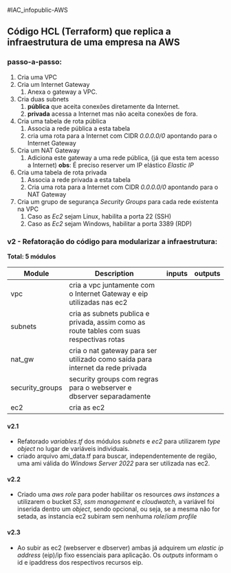 #IAC_infopublic-AWS

## Código HCL (Terraform) que replica a infraestrutura de uma empresa na AWS

### passo-a-passo:

1. Cria uma VPC
2. Cria um Internet Gateway
    1. Anexa o gateway a VPC.
3. Cria duas subnets
    1. __pública__ que aceita conexões diretamente da Internet.
    2. __privada__ acessa a Internet mas não aceita conexões de fora.
4. Cria uma tabela de rota pública
    1. Associa a rede pública a esta tabela
    2. cria uma rota para a Internet com CIDR _0.0.0.0/0_ apontando para o Internet Gateway
5. Cria um NAT Gateway
    1. Adiciona este gateway a uma rede pública, (já que esta tem acesso a Internet)
    __obs__: É preciso reserver um IP elástico _Elastic IP_
6. Cria uma tabela de rota privada
    1. Associa a rede privada a esta tabela
    2. Cria uma rota para a Internet com CIDR _0.0.0.0/0_ apontando para o NAT Gateway
7. Cria um grupo de segurança _Security Groups_ para cada rede existenta na VPC
    1. Caso as _Ec2_ sejam Linux, habilita a porta 22 (SSH)
    2. Caso as _Ec2_ sejam Windows, habilitar a porta 3389 (RDP)


### v2 - Refatoração do código para modularizar a infraestrutura:

__Total: 5 módulos__

Module | Description | inputs | outputs
-------|-------------|--------|---------
vpc    | cria a vpc juntamente com o Internet Gateway e eip utilizadas nas ec2 |
subnets| cria as subnets publica e privada, assim como as route tables com suas respectivas rotas |
nat_gw | cria o nat gateway para ser utilizado como saída para internet da rede privada |
security_groups | security groups com regras para o webserver e dbserver separadamente |
ec2 | cria as ec2 |

#### v2.1

- Refatorado _variables.tf_ dos módulos _subnets_ e _ec2_ para utilizarem _type object_ no lugar de variáveis individuais.
- criado arquivo ami_data.tf para buscar, independentemente de região, uma ami válida do _Windows Server 2022_ para ser utilizada nas ec2.

#### v2.2
- Criado uma _aws role_ para poder habilitar os resources _aws instances_ a utilizarem o bucket _S3_, _ssm management_ e _cloudwatch_, a variável foi inserida dentro um _object_, sendo opcional, ou seja, se a mesma não for setada, as instancia ec2 subiram sem nenhuma _role_/_iam profile_

#### v2.3
- Ao subir as ec2 (webserver e dbserver) ambas já adquirem um _elastic ip address_ (eip)/ip fixo essenciais para aplicação. Os _outputs_ informam o id e ipaddress dos respectivos recursos eip.
